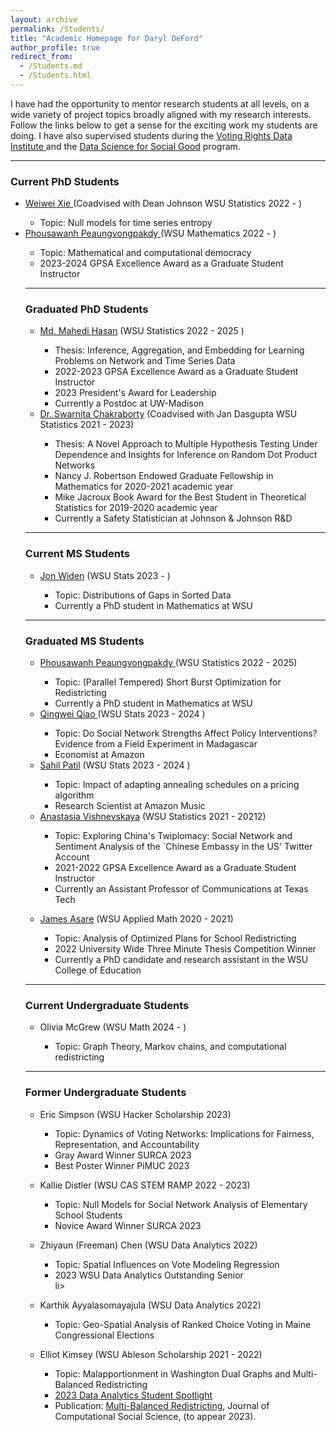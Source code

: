```yaml
---
layout: archive
permalink: /Students/
title: "Academic Homepage for Daryl DeFord"
author_profile: true
redirect_from: 
  - /Students.md
  - /Students.html
---
```


 I have had the opportunity to mentor research students at all levels, on a wide variety of project topics broadly aligned with my research interests.
 Follow the links below to get a sense for the exciting work my students are doing.  I have also supervised students during the <a href ="https://sites.tufts.edu/vrdi/"> Voting Rights Data Institute </a> and the <a href = "https://uwescience.github.io/DSSG2021-redistricting-website/">Data Science for Social Good</a> program. 


<hr>
<h3> Current PhD Students </h3>
<ul>

<li> <a href="https://www.math.wsu.edu/students/wxie/"> Weiwei Xie </a> (Coadvised with Dean Johnson WSU Statistics 2022 - )
</li>
<ul> 
<li>Topic: Null models for time series entropy </li>
</ul>

<!--
<li> <a href="https://www.math.wsu.edu/students/pgambill/"> Patrick Gambill </a> (WSU Mathematics 2022 - )
</li>
<ul> 
<li>Topic: Clustering metrics for multiplex networks </li>
</ul>
-->
<li> <a href="https://www.math.wsu.edu/students/ppeaungvongpakdy/"> Phousawanh Peaungvongpakdy </a> (WSU Mathematics 2022 - )
</li>
<ul> 
<li>Topic: Mathematical and computational democracy </li>
<li> 2023-2024 GPSA Excellence Award as a Graduate Student Instructor </li>
<!--
</ul>
<li>  <a href="https://www.math.wsu.edu/students/gkepler/"> Garrett Kepler</a> (WSU Mathematics 2023 - )
</li>
<ul> 
<li>Topic: Spectral Distributions of Network Null Models</li>
</ul>
-->

</ul>

<hr>
<h3> Graduated  PhD Students </h3>
<ul>
  <li> <a href="https://www.math.wsu.edu/students/mhasan/"> Md. Mahedi Hasan</a> (WSU Statistics 2022 - 2025 )
</li>
<ul> 
<li> Thesis: Inference, Aggregation, and Embedding for Learning Problems on Network and Time Series Data </li>
<li> 2022-2023 GPSA Excellence Award as a Graduate Student Instructor </li>
<li> 2023 President's Award for Leadership </li>
  <li> Currently a Postdoc at UW-Madison</li>
</ul>

<li> <a href="https://www.math.wsu.edu/students/schakraborty/"> Dr. Swarnita Chakraborty</a> (Coadvised with Jan Dasgupta WSU Statistics 2021 - 2023)
</li>
<ul> 
<li>Thesis: A Novel Approach to Multiple Hypothesis Testing Under Dependence and Insights for Inference on Random Dot Product Networks</li>
<li>    Nancy J. Robertson Endowed Graduate Fellowship in Mathematics for 2020-2021 academic year</li>
 <li>   Mike Jacroux Book Award for the Best Student in Theoretical Statistics for 2019-2020 academic year</li>
<li> Currently a Safety Statistician at Johnson & Johnson R&D </li>
</ul>

</ul>
<hr>
<h3> Current MS Students </h3>
<ul>
<li> <a href="https://www.math.wsu.edu/students/jwiden/"> Jon Widen</a> (WSU Stats 2023 - )
</li>
<ul> 
<li>Topic: Distributions of Gaps in Sorted Data </li>
<li> Currently a PhD student in Mathematics at WSU </li>
</ul>

</ul>

<hr>
<h3> Graduated MS Students </h3>
<ul>
  <li> <a href="https://www.math.wsu.edu/students/ppeaungvongpakdy/"> Phousawanh Peaungvongpakdy </a> (WSU Statistics 2022 - 2025)
</li>
<ul> 
<li>Topic: (Parallel Tempered) Short Burst Optimization for Redistricting</li>
<li> Currently a PhD student in Mathematics at WSU </li>

</ul>

 <li> <a href="https://www.math.wsu.edu/students/qqiao">Qingwei Qiao </a> (WSU Stats 2023 - 2024 )
</li>
 <ul> 
<li>Topic: Do Social Network Strengths Affect Policy Interventions? Evidence from a Field
Experiment in Madagascar </li>
<li> Economist at Amazon </li>
</ul>
<li>  <a href="https://cahnrs.wsu.edu/people-directory/people/wsu-profile/sahil.patil/">
Sahil Patil</a> (WSU Stats 2023 - 2024 )
</li>
<ul> 
<li>Topic: Impact of adapting annealing schedules on a pricing algorithm</li>
<li> Research Scientist at Amazon Music</li>
</ul>

<li> <a href="https://www.depts.ttu.edu/comc/faculty/faculty/avishnevskaya.php"> Anastasia Vishnevskaya</a> (WSU Statistics 2021 - 20212)
</li>
<ul> 
<li>Topic:  Exploring China's Twiplomacy: Social Network and Sentiment Analysis of the `Chinese Embassy in the US' Twitter Account </li>
<li> 2021-2022 GPSA Excellence Award as a Graduate Student Instructor </li>
<li> Currently an Assistant Professor of Communications at Texas Tech </li>
</ul>
</ul>
<ul>
<li> <a href="https://education.wsu.edu/james-asare/"> James Asare</a> (WSU Applied Math 2020 - 2021)
</li>
<ul> 
<li>Topic:  Analysis of Optimized Plans for School Redistricting </li>
<li> 2022 University Wide Three Minute Thesis Competition Winner  </li>
<li> Currently a PhD candidate and research assistant in the WSU College of Education </li>
</ul>

</ul>

<hr>
<h3> Current Undergraduate Students </h3>

<ul> 
<li>Olivia McGrew (WSU Math 2024 - )</li>
<ul> 
<li>Topic: Graph Theory, Markov chains, and computational redistricting</li>
</ul>

</ul>
<hr>
<h3> Former Undergraduate Students </h3>




<ul>
<li> Eric Simpson (WSU Hacker Scholarship 2023)
</li>
<ul> 
<li>Topic: Dynamics of Voting Networks: Implications for Fairness, Representation, and Accountability </li>
<li>Gray Award Winner SURCA 2023</li>
<li>Best Poster Winner PiMUC 2023</li>
</ul>
</ul>

<ul>
<li> Kallie Distler (WSU CAS STEM RAMP 2022 - 2023)
</li>
<ul> 
<li>Topic: Null Models for Social Network Analysis of Elementary School Students </li>
<li>Novice Award Winner SURCA 2023</li>
</ul>

</ul>


<ul>
<li>  Zhiyaun (Freeman) Chen (WSU Data Analytics 2022)
</li>
<ul> 
<li>Topic:  Spatial Influences on Vote Modeling Regression</li>
<li> 2023 WSU Data Analytics Outstanding Senior</li>li>
</ul>
</ul>


<ul>
<li>  Karthik Ayyalasomayajula (WSU Data Analytics 2022)
</li>
<ul> 
<li>Topic:  Geo-Spatial Analysis of Ranked Choice Voting in Maine Congressional Elections</li>
</ul>

</ul>

<ul>
<li>  Elliot Kimsey (WSU Ableson Scholarship 2021 - 2022)
</li>
<ul> 
<li>Topic: Malapportionment in Washington Dual Graphs and Multi-Balanced Redistricting </li>
<li> <a href="https://data-analytics.wsu.edu/student-spotlights/">2023 Data Analytics Student Spotlight</a> </li>
<li> Publication: <a href="https://link.springer.com/article/10.1007/s42001-023-00217-8">Multi-Balanced Redistricting</a>, Journal of Computational Social Science, (to appear 2023). 
</ul>
</ul>
